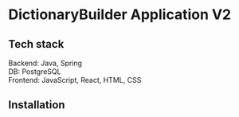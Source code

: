# DictionaryBuilder Application V2

## Tech stack
Backend: Java, Spring \
DB: PostgreSQL \
Frontend: JavaScript, React, HTML, CSS
## Installation
